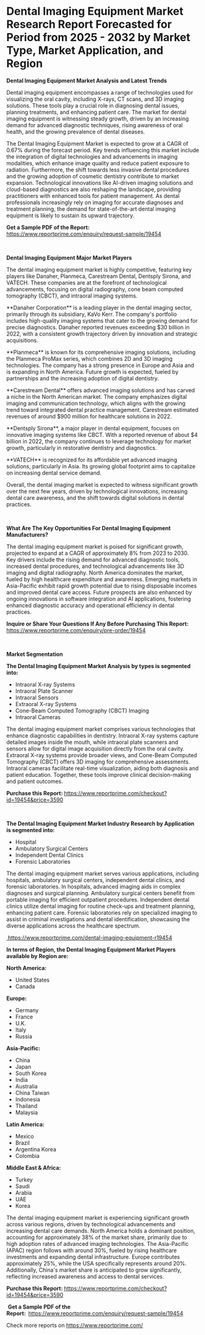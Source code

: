 <p><h1>Dental Imaging Equipment Market Research Report Forecasted for Period from 2025 -  2032 by Market Type, Market Application, and Region</h1></p><p><strong>Dental Imaging Equipment Market Analysis and Latest Trends</strong></p>
<p><p>Dental imaging equipment encompasses a range of technologies used for visualizing the oral cavity, including X-rays, CT scans, and 3D imaging solutions. These tools play a crucial role in diagnosing dental issues, planning treatments, and enhancing patient care. The market for dental imaging equipment is witnessing steady growth, driven by an increasing demand for advanced diagnostic techniques, rising awareness of oral health, and the growing prevalence of dental diseases.</p><p>The Dental Imaging Equipment Market is expected to grow at a CAGR of 0.67% during the forecast period. Key trends influencing this market include the integration of digital technologies and advancements in imaging modalities, which enhance image quality and reduce patient exposure to radiation. Furthermore, the shift towards less invasive dental procedures and the growing adoption of cosmetic dentistry contribute to market expansion. Technological innovations like AI-driven imaging solutions and cloud-based diagnostics are also reshaping the landscape, providing practitioners with enhanced tools for patient management. As dental professionals increasingly rely on imaging for accurate diagnoses and treatment planning, the demand for state-of-the-art dental imaging equipment is likely to sustain its upward trajectory.</p></p>
<p><strong>Get a Sample PDF of the Report:&nbsp;</strong> <a href="https://www.reportprime.com/enquiry/request-sample/19454?utm_campaign=3355&utm_medium=2&utm_source=Github&utm_content=ia&utm_term=19032025&utm_id=dental-imaging-equipment">https://www.reportprime.com/enquiry/request-sample/19454</a></p>
<p>&nbsp;</p>
<p><strong>Dental Imaging Equipment Major Market Players</strong></p>
<p><p>The dental imaging equipment market is highly competitive, featuring key players like Danaher, Planmeca, Carestream Dental, Dentsply Sirona, and VATECH. These companies are at the forefront of technological advancements, focusing on digital radiography, cone beam computed tomography (CBCT), and intraoral imaging systems.</p><p>**Danaher Corporation** is a leading player in the dental imaging sector, primarily through its subsidiary, KaVo Kerr. The company's portfolio includes high-quality imaging systems that cater to the growing demand for precise diagnostics. Danaher reported revenues exceeding $30 billion in 2022, with a consistent growth trajectory driven by innovation and strategic acquisitions.</p><p>**Planmeca** is known for its comprehensive imaging solutions, including the Planmeca ProMax series, which combines 2D and 3D imaging technologies. The company has a strong presence in Europe and Asia and is expanding in North America. Future growth is expected, fueled by partnerships and the increasing adoption of digital dentistry. </p><p>**Carestream Dental** offers advanced imaging solutions and has carved a niche in the North American market. The company emphasizes digital imaging and communication technology, which aligns with the growing trend toward integrated dental practice management. Carestream estimated revenues of around $900 million for healthcare solutions in 2022.</p><p>**Dentsply Sirona**, a major player in dental equipment, focuses on innovative imaging systems like CBCT. With a reported revenue of about $4 billion in 2022, the company continues to leverage technology for market growth, particularly in restorative dentistry and diagnostics.</p><p>**VATECH** is recognized for its affordable yet advanced imaging solutions, particularly in Asia. Its growing global footprint aims to capitalize on increasing dental service demand.</p><p>Overall, the dental imaging market is expected to witness significant growth over the next few years, driven by technological innovations, increasing dental care awareness, and the shift towards digital solutions in dental practices.</p></p>
<p>&nbsp;</p>
<p><strong>What Are The Key Opportunities For Dental Imaging Equipment Manufacturers?</strong></p>
<p><p>The dental imaging equipment market is poised for significant growth, projected to expand at a CAGR of approximately 8% from 2023 to 2030. Key drivers include the rising demand for advanced diagnostic tools, increased dental procedures, and technological advancements like 3D imaging and digital radiography. North America dominates the market, fueled by high healthcare expenditure and awareness. Emerging markets in Asia-Pacific exhibit rapid growth potential due to rising disposable incomes and improved dental care access. Future prospects are also enhanced by ongoing innovations in software integration and AI applications, fostering enhanced diagnostic accuracy and operational efficiency in dental practices.</p></p>
<p><strong>Inquire or Share Your Questions If Any Before Purchasing This Report:</strong> <a href="https://www.reportprime.com/enquiry/pre-order/19454?utm_campaign=3355&utm_medium=2&utm_source=Github&utm_content=ia&utm_term=19032025&utm_id=dental-imaging-equipment">https://www.reportprime.com/enquiry/pre-order/19454</a></p>
<p>&nbsp;</p>
<p><strong>Market Segmentation</strong></p>
<p><strong>The Dental Imaging Equipment Market Analysis by types is segmented into:</strong></p>
<p><ul><li>Intraoral X-ray Systems</li><li>Intraoral Plate Scanner</li><li>Intraoral Sensors</li><li>Extraoral X-ray Systems</li><li>Cone-Beam Computed Tomography (CBCT) Imaging</li><li>Intraoral Cameras</li></ul></p>
<p><p>The dental imaging equipment market comprises various technologies that enhance diagnostic capabilities in dentistry. Intraoral X-ray systems capture detailed images inside the mouth, while intraoral plate scanners and sensors allow for digital image acquisition directly from the oral cavity. Extraoral X-ray systems provide broader views, and Cone-Beam Computed Tomography (CBCT) offers 3D imaging for comprehensive assessments. Intraoral cameras facilitate real-time visualization, aiding both diagnosis and patient education. Together, these tools improve clinical decision-making and patient outcomes.</p></p>
<p><strong>Purchase this Report:&nbsp;</strong><a href="https://www.reportprime.com/checkout?id=19454&price=3590&utm_campaign=3355&utm_medium=2&utm_source=Github&utm_content=ia&utm_term=19032025&utm_id=dental-imaging-equipment">https://www.reportprime.com/checkout?id=19454&price=3590</a></p>
<p>&nbsp;</p>
<p><strong>The Dental Imaging Equipment Market Industry Research by Application is segmented into:</strong></p>
<p><ul><li>Hospital</li><li>Ambulatory Surgical Centers</li><li>Independent Dental Clinics</li><li>Forensic Laboratories</li></ul></p>
<p><p>The dental imaging equipment market serves various applications, including hospitals, ambulatory surgical centers, independent dental clinics, and forensic laboratories. In hospitals, advanced imaging aids in complex diagnoses and surgical planning. Ambulatory surgical centers benefit from portable imaging for efficient outpatient procedures. Independent dental clinics utilize dental imaging for routine check-ups and treatment planning, enhancing patient care. Forensic laboratories rely on specialized imaging to assist in criminal investigations and dental identification, showcasing the diverse applications across the healthcare spectrum.</p></p>
<p><a href="https://www.reportprime.com/dental-imaging-equipment-r19454?utm_campaign=3355&utm_medium=2&utm_source=Github&utm_content=ia&utm_term=19032025&utm_id=dental-imaging-equipment">&nbsp;https://www.reportprime.com/dental-imaging-equipment-r19454</a></p>
<p><strong>In terms of Region, the Dental Imaging Equipment Market Players available by Region are:</strong></p>
<p>
    <p> <strong> North America: </strong>
        <ul>
            <li>United States</li>
            <li>Canada</li>
        </ul>
        </p> 
    <p> <strong> Europe: </strong>
        <ul>
            <li>Germany</li>
            <li>France</li>
            <li>U.K.</li>
            <li>Italy</li>
            <li>Russia</li>
        </ul>
        </p> 
    <p> <strong> Asia-Pacific: </strong>
        <ul>
            <li>China</li>
            <li>Japan</li>
            <li>South Korea</li>
            <li>India</li>
            <li>Australia</li>
            <li>China Taiwan</li>
            <li>Indonesia</li>
            <li>Thailand</li>
            <li>Malaysia</li>
        </ul>
        </p> 
    <p> <strong> Latin America: </strong>
        <ul>
            <li>Mexico</li>
            <li>Brazil</li>
            <li>Argentina Korea</li>
            <li>Colombia</li>
        </ul>
        </p> 
    <p> <strong> Middle East & Africa: </strong>
        <ul>
            <li>Turkey</li>
            <li>Saudi</li>
            <li>Arabia</li>
            <li>UAE</li>
            <li>Korea</li>
        </ul>
    </p>
    </p>
<p><p>The dental imaging equipment market is experiencing significant growth across various regions, driven by technological advancements and increasing dental care demands. North America holds a dominant position, accounting for approximately 38% of the market share, primarily due to high adoption rates of advanced imaging technologies. The Asia-Pacific (APAC) region follows with around 30%, fueled by rising healthcare investments and expanding dental infrastructure. Europe contributes approximately 25%, while the USA specifically represents around 20%. Additionally, China's market share is anticipated to grow significantly, reflecting increased awareness and access to dental services.</p></p>
<p><strong>Purchase this Report: </strong><a href="https://www.reportprime.com/checkout?id=19454&price=3590&utm_campaign=3355&utm_medium=2&utm_source=Github&utm_content=ia&utm_term=19032025&utm_id=dental-imaging-equipment">https://www.reportprime.com/checkout?id=19454&price=3590</a></p>
<p>&nbsp;<strong>Get a Sample PDF of the Report:&nbsp;&nbsp;</strong><a href="https://www.reportprime.com/enquiry/request-sample/19454?utm_campaign=3355&utm_medium=2&utm_source=Github&utm_content=ia&utm_term=19032025&utm_id=dental-imaging-equipment">https://www.reportprime.com/enquiry/request-sample/19454</a></p>
<p><strong></strong></p>
<p>Check more reports on <a href="https://www.reportprime.com/?utm_campaign=3355&utm_medium=2&utm_source=Github&utm_content=ia&utm_term=19032025&utm_id=dental-imaging-equipment">https://www.reportprime.com/</a></p>